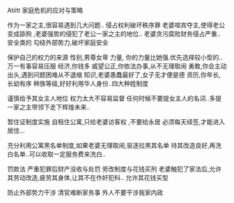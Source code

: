 Atiitt 家庭危机的应对与策略

作为一家之主,很容易遇到几大问题..
侵占权利破坏秩序罪 老婆喧宾夺主,使得老公变成舔狗  ,老婆强势的侵犯了老公一家之主的地位..
老婆贪污腐败财务侵占严重..
安全类的  勾结外部势力,破坏家庭安全


保护自己的权力的来源
性别,男尊女卑
力量, 你的力量比她强.优先选择较小型的..万一有事容易压服
经济,你钱多
威望公正,你依法办事,从不无理取闹
勇敢,你会主动出头,遇到问题困难从不退缩
知识,老婆愚蠢最好了,女子无才便是德
资历,你年长,长幼有序
种族等级,好好利用华人身份..四大种姓制度

谨慎给予其女主人地位 权力太大不容易监督
任何时候不要提女主人的名词..多提一家之主带领下走下辉煌未来..

暂住证制度实施
自租住公寓,只给老婆访客权 ,不要给永居
必须每天续签,才能进入居住...

充分利用公寓黑名单制度,如果老婆无理取闹,驱逐拉黑其名单
待其改造良好,再洗白名单..可以收取一定服务费来洗白..

罚款法 严重犯罪后财产没收与处罚 
劳改制度与花钱买刑
老婆触犯了家法后,允许其劳动改造,疲劳其身体,让其不在作奸犯科..
允许其花钱买型

防止外部势力干涉
清官难断家务事
外人不要干涉我家内政
